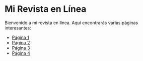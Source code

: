 
# Mi Revista en Línea

Bienvenido a mi revista en línea. Aquí encontrarás varias páginas interesantes:

- [Página 1](pagina1.html)
- [Página 2](pagina2.html)
- [Página 3](pagina3.html)
- [Página 4](pagina4.html)

